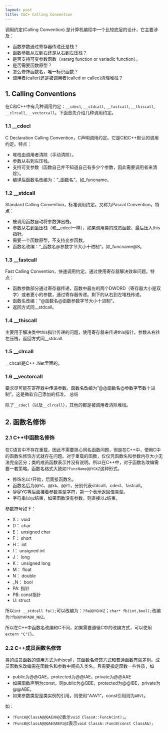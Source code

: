 ```yaml
---
layout: post
title: C&C+ Calling Convention
---
```

调用约定(Calling Convention) 是计算机编程中一个比较底层的设计，它主要涉及：

* 函数参数通过寄存器传递还是栈？
* 函数参数从左到右还是从右到左压栈？
* 是否支持可变参数函数（vararg function or variadic function）。
* 是否需要函数原型？
* 怎么修饰函数名，唯一标识函数？
* 调用者(caller)还是被调用者(called or callee)清理堆栈？


## 1. Calling Conventions
在C和C++中有几种调用约定：`__cdecl`, `__stdcall`, `__fastcall`, `__thiscall`, `__clrcall`, `__vectorcall`。下面首先介绍几种调用约定。

### 1.1 __cdecl

C Declaration Calling Convention，C声明调用约定。它是C和C++默认的调用约定。特点：

* 堆栈由调用者清除（手动清除）。
* 参数从右到左压栈。
* 支持可变参数（函数自己并不知道自己有多少个参数，因此需要调用者来清除）。
* 编译后函数名改编为：“_函数名”。如_funcname。

### 1.2 __stdcall

Standard Calling Convention，标准调用约定。又称为Pascal Convention。特点：

* 被调用函数自动将参数弹出栈。
* 参数从右到坐压栈（和__cdecl一样），如果调用类的成员函数，最后压入this指针。
* 需要一个函数原型，不支持变参函数。
* 函数名改编：“_函数名@参数字节大小十进制”。如_funcname@8。

### 1.3 __fastcall

Fast Calling Convention，快速调用约定。通过使用寄存器解决效率问题。特点：

* 函数参数部分通过寄存器传递，函数中最左的两个DWORD（寄存器大小是双字）或者更小的参数，通过寄存器传递。剩下的从右到左堆栈传递。
* 函数名改编：“@函数名@函数参数字节大小十进制”。
* 返回方式同__stdcall。

### 1.4 __thiscall

主要用于解决类中this指针传递的问题，使用寄存器来传递this指针。参数从右往左压栈，返回方式同__stdcall.

### 1.5 __clrcall

__clrcall是C++ .Net里面的。

### 1.6 __vectorcall

要求尽可能在寄存器中传递参数。函数名改编为”@@函数名@参数字节数十进制”。这是微软自己添加的标准。
总结

除了`__cdecl`（以及`__clrcall`），其他的都是被调用者清除堆栈。

## 2. 函数名修饰

### 2.1 C++中函数名修饰
在C语言中不存在重载，因此不需要担心同名函数问题，但是在C++中，使用C中的函数名修饰方式就存在问题。对于重载的函数，仅仅凭函数名和参数内存大小无法完全区分；类的成员函数表示并没有说明。所以在C++中，对于函数名改编需要一套策略。函数名格式大致如`?FuncName@@YGXZ`这种形式。

* 修饰名以`?`开始，后面接函数名。
* 函数名后为`@@YG`、`@@YA`、`@@YI`，分别代表stdcall、cdecl、fastcall。
* @@YG等后面接着参数类型字符，第一个表示返回值类型。
* 字符串以`@Z`结束，如果函数没有参数，则直接以`Z`结束。

参数符号如下：

* X： void 
* D： char
* E： unsigned char
* F： short
* H： int
* I： unsigned int
* J： long
* K： unsigned long
* M： float
* N： double
* _N： bool
* PA: 指针
* PB: const指针
* U: struct

所以`int __stdcall fa();`可以改编为：`?fa@@YGHXZ`；`char* fb(int,bool);`改编为`?fb@@YAPADH_N@Z`。

所以在C++中函数名改编和C不同，如果需要遵循C中的改编方式，可以使用`extern "C"{}`。

### 2.2 C++成员函数名修饰
类的成员函数的调用方式为thiscall，其函数名修饰方式和普通函数有些差别。成员函数名改编需在函数名和参数中间插入类名。且需要指定函数一些性质，如

* public为@@QAE，protected为@@IAE，private为@@AAE
* 如果函数声明为const，则public为@QBE，protected为@@IBE，private为@@ABE。
* 如果参数类型是类实例的引用，则使用“AAV1”，const引用则为`ABV1`。

如：

* `?FuncA@ClassA@@QAEXH@Z`表示`void ClassA::FuncA(int);`。
* `?FuncB@ClassA@@QAEXABV1@Z`表示`void ClassA::FuncB(const ClassA&);`



